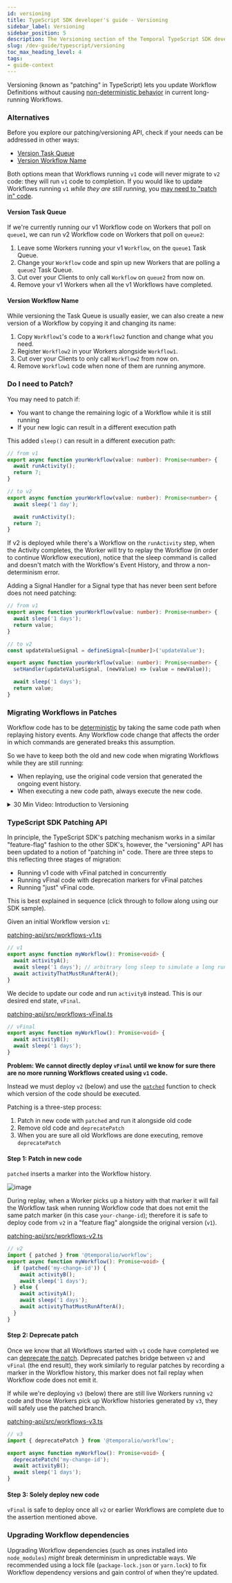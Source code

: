 ```yaml
---
id: versioning
title: TypeScript SDK developer's guide - Versioning
sidebar_label: Versioning
sidebar_position: 5
description: The Versioning section of the Temporal TypeScript SDK developer's guide explains how to update Workflow Definitions without causing non-deterministic behavior in current long-running Workflows.
slug: /dev-guide/typescript/versioning
toc_max_heading_level: 4
tags:
- guide-context
---
```


<!-- THIS FILE IS GENERATED. DO NOT EDIT THIS FILE DIRECTLY -->

Versioning (known as "patching" in TypeScript) lets you update Workflow Definitions without causing [non-deterministic behavior](/workflows#code-changes-can-cause-non-deterministic-behavior) in current long-running Workflows.

<!-- The following was ported from \docs-src\typescript\patching.md -->

### Alternatives

Before you explore our patching/versioning API, check if your needs can be addressed in other ways:

- [Version Task Queue](#version-task-queue)
- [Version Workflow Name](#version-workflow-name)

Both options mean that Workflows running `v1` code will never migrate to `v2` code: they will run `v1` code to completion.
If you would like to update Workflows running `v1` _while they are still running_, you [may need to "patch in" code](#do-i-need-to-patch).

#### Version Task Queue

If we're currently running our v1 Workflow code on Workers that poll on `queue1`, we can run v2 Workflow code on Workers that poll on `queue2`:

1. Leave some Workers running your v1 `Workflow`, on the `queue1` Task Queue.
1. Change your `Workflow` code and spin up new Workers that are polling a `queue2` Task Queue.
1. Cut over your Clients to only call `Workflow` on `queue2` from now on.
1. Remove your v1 Workers when all the v1 Workflows have completed.

#### Version Workflow Name

While versioning the Task Queue is usually easier, we can also create a new version of a Workflow by copying it and changing its name:

1. Copy `Workflow1`'s code to a `Workflow2` function and change what you need.
1. Register `Workflow2` in your Workers alongside `Workflow1`.
1. Cut over your Clients to only call `Workflow2` from now on.
1. Remove `Workflow1` code when none of them are running anymore.

### Do I need to Patch?

You may need to patch if:

- You want to change the remaining logic of a Workflow while it is still running
- If your new logic can result in a different execution path

This added `sleep()` can result in a different execution path:

```ts
// from v1
export async function yourWorkflow(value: number): Promise<number> {
  await runActivity();
  return 7;
}

// to v2
export async function yourWorkflow(value: number): Promise<number> {
  await sleep('1 day');

  await runActivity();
  return 7;
}
```

If v2 is deployed while there's a Workflow on the `runActivity` step, when the Activity completes, the Worker will try to replay the Workflow (in order to continue Workflow execution), notice that the sleep command is called and doesn't match with the Workflow's Event History, and throw a non-determinism error.

Adding a Signal Handler for a Signal type that has never been sent before does not need patching:

```ts
// from v1
export async function yourWorkflow(value: number): Promise<number> {
  await sleep('1 days');
  return value;
}

// to v2
const updateValueSignal = defineSignal<[number]>('updateValue');

export async function yourWorkflow(value: number): Promise<number> {
  setHandler(updateValueSignal, (newValue) => (value = newValue));

  await sleep('1 days');
  return value;
}
```

### Migrating Workflows in Patches

Workflow code has to be [deterministic](/workflows#deterministic-constraints) by taking the same code path when replaying history events.
Any Workflow code change that affects the order in which commands are generated breaks this assumption.

So we have to keep both the old and new code when migrating Workflows while they are still running:

- When replaying, use the original code version that generated the ongoing event history.
- When executing a new code path, always execute the
  new code.

<details>
<summary>30 Min Video: Introduction to Versioning
</summary>

Because we design for potentially long-running Workflows at scale, versioning with Temporal works differently than with other Workflow systems.
We explain more in this optional 30 minute introduction: [https://www.youtube.com/watch?v=kkP899WxgzY](https://www.youtube.com/watch?v=kkP899WxgzY)

</details>

### TypeScript SDK Patching API

In principle, the TypeScript SDK's patching mechanism works in a similar "feature-flag" fashion to the other SDK's, however, the "versioning" API has been updated to a notion of "patching in" code.
There are three steps to this reflecting three stages of migration:

- Running v1 code with vFinal patched in concurrently
- Running vFinal code with deprecation markers for vFinal patches
- Running "just" vFinal code.

This is best explained in sequence (click through to follow along using our SDK sample).

Given an initial Workflow version `v1`:

<!--SNIPSTART typescript-patching-1-->

[patching-api/src/workflows-v1.ts](https://github.com/temporalio/samples-typescript/blob/master/patching-api/src/workflows-v1.ts)

```ts
// v1
export async function myWorkflow(): Promise<void> {
  await activityA();
  await sleep('1 days'); // arbitrary long sleep to simulate a long running workflow we need to patch
  await activityThatMustRunAfterA();
}
```

<!--SNIPEND-->

We decide to update our code and run `activityB` instead.
This is our desired end state, `vFinal`.

<!--SNIPSTART typescript-patching-final-->

[patching-api/src/workflows-vFinal.ts](https://github.com/temporalio/samples-typescript/blob/master/patching-api/src/workflows-vFinal.ts)

```ts
// vFinal
export async function myWorkflow(): Promise<void> {
  await activityB();
  await sleep('1 days');
}
```

<!--SNIPEND-->

**Problem: We cannot directly deploy `vFinal` until we know for sure there are no more running Workflows created using `v1` code.**

Instead we must deploy `v2` (below) and use the [`patched`](https://typescript.temporal.io/api/namespaces/workflow#patched) function to check which version of the code should be executed.

Patching is a three-step process:

1. Patch in new code with `patched` and run it alongside old code
2. Remove old code and `deprecatePatch`
3. When you are sure all old Workflows are done executing, remove `deprecatePatch`

#### Step 1: Patch in new code

`patched` inserts a marker into the Workflow history.

![image](https://user-images.githubusercontent.com/6764957/139673361-35d61b38-ab94-401e-ae7b-feaa52eae8c6.png)

During replay, when a Worker picks up a history with that marker it will fail the Workflow task when running Workflow code that does not emit the same patch marker (in this case `your-change-id`); therefore it is safe to deploy code from `v2` in a "feature flag" alongside the original version (`v1`).

<!--SNIPSTART typescript-patching-2-->

[patching-api/src/workflows-v2.ts](https://github.com/temporalio/samples-typescript/blob/master/patching-api/src/workflows-v2.ts)

```ts
// v2
import { patched } from '@temporalio/workflow';
export async function myWorkflow(): Promise<void> {
  if (patched('my-change-id')) {
    await activityB();
    await sleep('1 days');
  } else {
    await activityA();
    await sleep('1 days');
    await activityThatMustRunAfterA();
  }
}
```

<!--SNIPEND-->

#### Step 2: Deprecate patch

Once we know that all Workflows started with `v1` code have completed we can [deprecate the patch](https://typescript.temporal.io/api/namespaces/workflow#deprecatepatch).
Deprecated patches bridge between `v2` and `vFinal` (the end result), they work similarly to regular patches by recording a marker in the Workflow history, this marker does not fail replay when Workflow code does not emit it.

If while we're deploying `v3` (below) there are still live Workers running `v2` code and those Workers pick up Workflow histories generated by `v3`, they will safely use the patched branch.

<!--SNIPSTART typescript-patching-3-->

[patching-api/src/workflows-v3.ts](https://github.com/temporalio/samples-typescript/blob/master/patching-api/src/workflows-v3.ts)

```ts
// v3
import { deprecatePatch } from '@temporalio/workflow';

export async function myWorkflow(): Promise<void> {
  deprecatePatch('my-change-id');
  await activityB();
  await sleep('1 days');
}
```

<!--SNIPEND-->

#### Step 3: Solely deploy new code

`vFinal` is safe to deploy once all `v2` or earlier Workflows are complete due to the assertion mentioned above.

### Upgrading Workflow dependencies

Upgrading Workflow dependencies (such as ones installed into `node_modules`) _might_ break determinism in unpredictable ways.
We recommended using a lock file (`package-lock.json` or `yarn.lock`) to fix Workflow dependency versions and gain control of when they're updated.
